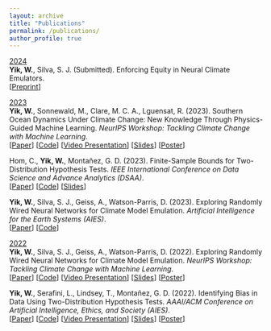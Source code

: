```yaml
---
layout: archive
title: "Publications"
permalink: /publications/
author_profile: true
---
```


<u>2024</u>\
**Yik, W.**, Silva, S. J. (Submitted). Enforcing Equity in Neural Climate Emulators.\
[<a href="https://arxiv.org/abs/2406.19636" target="_blank">Preprint</a>]

<u>2023</u>\
**Yik, W.**, Sonnewald, M., Clare, M. C. A., Lguensat, R. (2023). Southern Ocean Dynamics Under Climate Change: New Knowledge Through Physics-Guided Machine Learning. *NeurIPS Workshop: Tackling Climate Change with Machine Learning*.\
[<a href="https://arxiv.org/abs/2310.13916" target="_blank">Paper</a>]
[<a href="https://github.com/yikwill/THOR-MOM6" target="_blank">Code</a>]
[<a href="https://slideslive.com/39012870" target="_blank">Video Presentation</a>]
[<a href="https://docs.google.com/presentation/d/18W8mLUI2haLUbjrhHS6YpIcjVCiy3fG6XBQQR3VHBtU/edit?usp=sharing" target="_blank">Slides</a>]
[<a href="https://yikwill.github.io/files/NeurIPSPoster2023.pdf" target="_blank">Poster</a>]

Hom, C., **Yik, W.**, Monta<span>&#241;</span>ez, G. D. (2023). Finite-Sample Bounds for Two-Distribution Hypothesis Tests. *IEEE International Conference on Data Science and Advance Analytics (DSAA)*.\
[<a href="https://yikwill.github.io/files/DSAA2023.pdf" target="_blank">Paper</a>]
[<a href="https://github.com/AMISTAD-lab/finite-sample-bounds" target="_blank">Code</a>]
[<a href="https://docs.google.com/presentation/d/1tpcsBX4qFFiaeTmvqjixyzzUMP_Yusd8vs0F6P2R-As/edit?usp=sharing" target="_blank">Slides</a>]

**Yik, W.**, Silva, S. J., Geiss, A., Watson-Parris, D. (2023). Exploring Randomly Wired Neural Networks for Climate Model Emulation. *Artificial Intelligence for the Earth Systems (AIES)*.\
[<a href="https://doi.org/10.1175/AIES-D-22-0088.1" target="_blank">Paper</a>]
[<a href="https://github.com/yikwill/randomly-wired-nn" target="_blank">Code</a>]

<u>2022</u>\
**Yik, W.**, Silva, S. J., Geiss, A., Watson-Parris, D. (2022). Exploring Randomly Wired Neural Networks for Climate Model Emulation. *NeurIPS Workshop: Tackling Climate Change with Machine Learning*.\
[<a href="https://www.climatechange.ai/papers/neurips2022/36/paper.pdf" target="_blank">Paper</a>]
[<a href="https://github.com/yikwill/randomly-wired-nn" target="_blank">Code</a>]
[<a href="https://slideslive.com/38994024" target="_blank">Video Presentation</a>]
[<a href="https://drive.google.com/file/d/1tagk9S2-F93JJLe4S5uLoizCWWATmQfe/view?usp=drive_link" target="_blank">Slides</a>]
[<a href="https://drive.google.com/file/d/10kA6r9eXph36SjSOG8Q_oPfoDPDkD7YT/view?usp=drive_link" target="_blank">Poster</a>]

**Yik, W.**, Serafini, L., Lindsey, T., Monta<span>&#241;</span>ez, G. D. (2022). Identifying Bias in Data Using Two-Distribution Hypothesis Tests. *AAAI/ACM Conference on Artificial Intelligence, Ethics, and Society (AIES)*.\
[<a href="https://doi.org/10.1145/3514094.3534169" target="_blank">Paper</a>]
[<a href="https://github.com/AMISTAD-lab/bias-in-data-source" target="_blank">Code</a>]
[<a href="https://youtu.be/9ESyVlKJ6BM" target="_blank">Video Presentation</a>]
[<a href="https://drive.google.com/file/d/1617yuc23C1LMytDeexKtYcQIQLqfgK0P/view?usp=sharing" target="_blank">Slides</a>]
[<a href="https://www.cs.hmc.edu/~montanez/posters/poster-yik-2022-IBIDUTDHT.pdf" target="_blank">Poster</a>]
